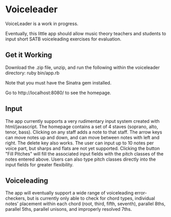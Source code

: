 Voiceleader
===========
VoiceLeader is a work in progress.

Eventually, this little app should allow music theory teachers and students to input short SATB voiceleading exercises for evaluation.

Get it Working
--------------
Download the .zip file, unzip, and run the following within the voiceleader directory:
ruby bin/app.rb

Note that you must have the Sinatra gem installed.  

Go to http://localhost:8080/ to see the homepage.

Input
-----
The app currently supports a very rudimentary input system created with html/javascript.  The homepage contains a set of 4 staves (soprano, alto, tenor, bass).  Clicking on any staff adds a note to that staff.  The arrow keys can move notes up and down, and can move between notes with left and right.  The delete key also works.  The user can input up to 10 notes per voice part, but sharps and flats are not yet supported.  Clicking the button "Fill Pitches" will fill the associated input fields with the pitch classes of the notes entered above.  Users can also type pitch classes directly into the input fields for greater flexibility.

Voiceleading
------------
The app will eventually support a wide range of voiceleading error-checkers, but is currently only able to check for chord types, individual notes' placement within each chord (root, third, fifth, seventh), parallel 8ths, parallel 5ths, parallel unisons, and improperly resolved 7ths.

